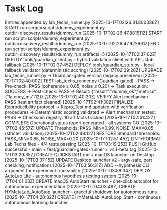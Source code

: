 # Task Log

Entries appended by lab_techs_runner.py
[2025-10-17T02:26:31.800086Z] START run script=scripts/dummy_experiment.py outdir=discovery_results/dummy_run
[2025-10-17T02:26:47.881511Z] START run script=scripts/dummy_experiment.py outdir=discovery_results/dummy_run
[2025-10-17T02:26:47.922661Z] END run script=scripts/dummy_experiment.py outdir=discovery_results/dummy_run artifacts=5
[2025-10-17T02:37:02Z] DEPLOY tools/guardian_client.py - hybrid validation client with API+stub fallback
[2025-10-17T02:37:45Z] DEPLOY tools/guardian_stub.py - local fallback validator (deterministic scoring)
[2025-10-17T02:39:28Z] UPGRADE lab_techs_runner.py → Guardian-gated version (legacy preserved)
[2025-10-17T02:40:00Z] TEST lab_techs_runner.py (Guardian-gated) - PASS
  → Pre-check: PASS (coherence ≥ 0.85, noise ≤ 0.20)
  → Task execution: SUCCESS
  → Post-check: PASS
  → Result: {"result":"dummy_ok","metrics":{"latency_ms":12}}
[2025-10-17T02:40:20Z] VERIFY Alert mechanism - PASS (test artifact cleaned)
[2025-10-17T02:41:30Z] FINALIZE Reproducibility protocol
  → Repro_Test.md updated with verification procedures
  → Deterministic scoring validated
  → Alert mechanism tested: PASS
  → Checksum registry: 10 artifacts tracked
[2025-10-17T02:41:42Z] COMPLETE Operational status report generated - all systems GO
[2025-10-17T02:45:57Z] UPDATE Thresholds: PASS_MIN=0.99, NOISE_MAX=0.05 (stricter validation)
[2025-10-17T02:48:12Z] RESTORE Standard thresholds: PASS_MIN=0.85, NOISE_MAX=0.20
[2025-10-17T02:51:45Z] LINT+FORMAT Lab Techs files - 4/4 tests passing
[2025-10-17T03:19:25Z] PUSH GitHub successful - main + feat/guardian-gated-runner + v4.1-beta tag
[2025-10-17T03:29:35Z] CREATE QUICKSTART.md + macOS launcher on Desktop
[2025-10-17T03:37:15Z] UPDATE Desktop launcher v2 - argv-safe, port checking, notifications
[2025-10-17T03:56:31Z] ADD --hypothesis CLI argument for experiment traceability
[2025-10-17T03:59:34Z] DEPLOY AutoLab Lite - autonomous hypothesis testing system
[2025-10-17T04:01:08Z] CREATE macOS AutoStart launcher - one-click autopilot for autonomous experimentation
[2025-10-17T04:03:48Z] CREATE HYMetaLab_AutoStop launcher - graceful shutdown for autonomous runs
[2025-10-17T04:20:32Z] CREATE HYMetaLab_AutoLoop_Start - continuous autonomous learning launcher
